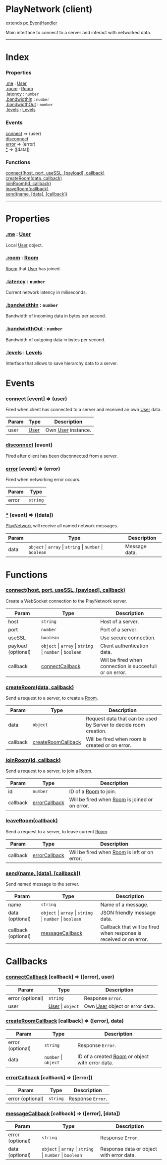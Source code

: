 # PlayNetwork (client)
extends [pc.EventHandler]

Main interface to connect to a server and interact with networked data.

---

# Index

### Properties

<a href='#property_me'>.me</a> : [User]  
<a href='#property_room'>.room</a> : [Room]  
<a href='#property_latency'>.latency</a> : `number`  
<a href='#property_bandwidthIn'>.bandwidthIn</a> : `number`  
<a href='#property_bandwidthOut'>.bandwidthOut</a> : `number`  
<a href='#property_levels'>.levels</a> : [Levels]  

### Events

<a href='#event_connect'>connect</a> => (user)  
<a href='#event_disconnect'>disconnect</a>  
<a href='#event_error'>error</a> => (error)  
<a href='#event_*'>*</a> => ([data])  

### Functions

<a href='#function_connect'>connect(host, port, useSSL, [payload], callback)</a>  
<a href='#function_createRoom'>createRoom(data, callback)</a>  
<a href='#function_joinRoom'>joinRoom(id, callback)</a>  
<a href='#function_leaveRoom'>leaveRoom(callback)</a>  
<a href='#function_send'>send(name, [data], [callback])</a>  


---


# Properties

<a name='property_me'></a>
### <a href='#property_me'>.me</a> : [User]  
Local [User] object.

<a name='property_room'></a>
### <a href='#property_room'>.room</a> : [Room]  
[Room] that [User] has joined.

<a name='property_latency'></a>
### <a href='#property_latency'>.latency</a> : `number`  
Current network latency in miliseconds.

<a name='property_bandwidthIn'></a>
### <a href='#property_bandwidthIn'>.bandwidthIn</a> : `number`  
Bandwidth of incoming data in bytes per second.

<a name='property_bandwidthOut'></a>
### <a href='#property_bandwidthOut'>.bandwidthOut</a> : `number`  
Bandwidth of outgoing data in bytes per second.

<a name='property_levels'></a>
### <a href='#property_levels'>.levels</a> : [Levels]  
Interface that allows to save hierarchy data to a server.



# Events

<a name='event_connect'></a>
### <a href='#event_connect'>connect</a> [event] => (user)  
Fired when client has connected to a server and received an own [User] data.

| Param | Type | Description |
| --- | --- | --- |
| user | [User] | Own [User] instance. |  


<a name='event_disconnect'></a>
### <a href='#event_disconnect'>disconnect</a> [event]  
Fired after client has been disconnected from a server.



<a name='event_error'></a>
### <a href='#event_error'>error</a> [event] => (error)  
Fired when networking error occurs.

| Param | Type |
| --- | --- |
| error | `string` |  


<a name='event_*'></a>
### <a href='#event_*'>*</a> [event] => ([data])  
[PlayNetwork] will receive all named network messages.

| Param | Type | Description |
| --- | --- | --- |
| data | `object` &#124; `array` &#124; `string` &#124; `number` &#124; `boolean` | Message data. |  


# Functions

<a name='function_connect'></a>
### <a href='#function_connect'>connect(host, port, useSSL, [payload], callback)</a>  

Create a WebSocket connection to the PlayNetwork server.

| Param | Type | Description |
| --- | --- | --- |
| host | `string` | Host of a server. |  
| port | `number` | Port of a server. |  
| useSSL | `boolean` | Use secure connection. |  
| payload (optional) | `object` &#124; `array` &#124; `string` &#124; `number` &#124; `boolean` | Client authentication data. |  
| callback | <a href='#callback_connectCallback'>connectCallback</a> | Will be fired when connection is succesfull or on error. |  


<a name='function_createRoom'></a>
### <a href='#function_createRoom'>createRoom(data, callback)</a>  

Send a request to a server, to create a [Room].

| Param | Type | Description |
| --- | --- | --- |
| data | `object` | Request data that can be used by Server to decide room creation. |  
| callback | <a href='#callback_createRoomCallback'>createRoomCallback</a> | Will be fired when room is created or on error. |  


<a name='function_joinRoom'></a>
### <a href='#function_joinRoom'>joinRoom(id, callback)</a>  

Send a request to a server, to join a [Room].

| Param | Type | Description |
| --- | --- | --- |
| id | `number` | ID of a [Room] to join. |  
| callback | <a href='#callback_errorCallback'>errorCallback</a> | Will be fired when [Room] is joined or on error. |  


<a name='function_leaveRoom'></a>
### <a href='#function_leaveRoom'>leaveRoom(callback)</a>  

Send a request to a server, to leave current [Room].

| Param | Type | Description |
| --- | --- | --- |
| callback | <a href='#callback_errorCallback'>errorCallback</a> | Will be fired when [Room] is left or on error. |  


<a name='function_send'></a>
### <a href='#function_send'>send(name, [data], [callback])</a>  

Send named message to the server.

| Param | Type | Description |
| --- | --- | --- |
| name | `string` | Name of a message. |  
| data (optional) | `object` &#124; `array` &#124; `string` &#124; `number` &#124; `boolean` | JSON friendly message data. |  
| callback (optional) | <a href='#callback_messageCallback'>messageCallback</a> | Callback that will be fired when response is received or on error. |  



# Callbacks

<a name='callback_connectCallback'></a>
### <a href='#callback_connectCallback'>connectCallback</a> [callback] => ([error], user)  

| Param | Type | Description |
| --- | --- | --- |
| error (optional) | `string` | Response `Error`. |  
| user | [User] &#124; `object` | Own [User] object or error data. |  




<a name='callback_createRoomCallback'></a>
### <a href='#callback_createRoomCallback'>createRoomCallback</a> [callback] => ([error], data)  

| Param | Type | Description |
| --- | --- | --- |
| error (optional) | `string` | Response `Error`. |  
| data | `number` &#124; `object` | ID of a created [Room] or object with error data. |  




<a name='callback_errorCallback'></a>
### <a href='#callback_errorCallback'>errorCallback</a> [callback] => ([error])  

| Param | Type | Description |
| --- | --- | --- |
| error (optional) | ``string`` | Response `Error`. |  




<a name='callback_messageCallback'></a>
### <a href='#callback_messageCallback'>messageCallback</a> [callback] => ([error], [data])  

| Param | Type | Description |
| --- | --- | --- |
| error (optional) | ````string```` | Response `Error`. |  
| data (optional) | ````object```` &#124; ````array```` &#124; ````string```` &#124; ````number```` &#124; ````boolean```` | Response data or object with error data. |  




[pc.EventHandler]: https://developer.playcanvas.com/en/api/pc.EventHandler.html  
[Room]: ./Room.md  
[User]: ./User.md  
[PlayNetwork]: ./PlayNetwork.md  
[Levels]: ./Levels.md  
